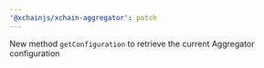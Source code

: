 ```yaml
---
'@xchainjs/xchain-aggregator': patch
---
```


New method `getConfiguration` to retrieve the current Aggregator configuration
